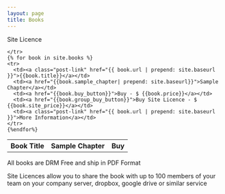 ```yaml
---
layout: page
title: Books
---
```



<div class="home">


  <table class="rwd-table">
    <tr>
      <th>Book Title</th>
      <th>Sample Chapter</th>
      <th>Buy</th>
      <tdh>Site Licence</th>

    </tr>
    {% for book in site.books %}
    <tr>
      <td><a class="post-link" href="{{ book.url | prepend: site.baseurl }}">{{book.title}}</a></td>
      <td><a href="{{book.sample_chapter| prepend: site.baseurl}}">Sample Chapter</a></td>	
      <td><a href="{{book.buy_button}}">Buy - $ {{book.price}}</a></td>
      <td><a href="{{book.group_buy_button}}">Buy Site Licence - $ {{book.site_price}}</a></td>	
      <td><a class="post-link" href="{{ book.url | prepend: site.baseurl }}">More Information</a></td>
    </tr>
    {%endfor%}
  </table>  
</div>

All books are DRM Free and ship in PDF Format

Site Licences allow you to share the book with up to 100 members of your team on your company server, dropbox, google drive or similar service

